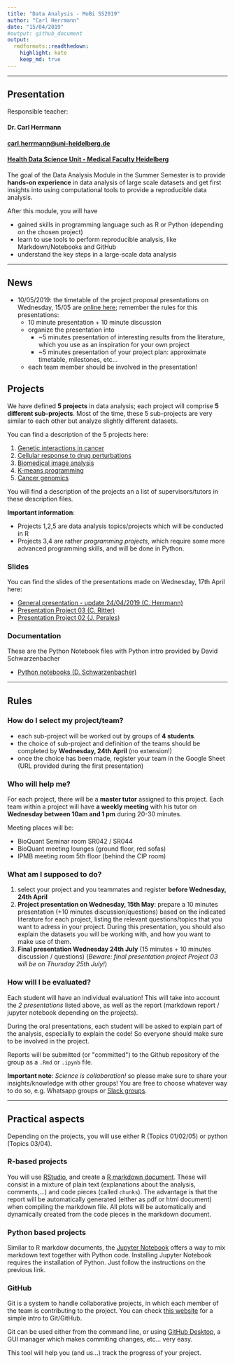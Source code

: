 ```yaml
---
title: "Data Analysis - MoBi SS2019"
author: "Carl Herrmann"
date: "15/04/2019"
#output: github_document
output:
  rmdformats::readthedown:
    highlight: kate
    keep_md: true
---
```



----------

## Presentation

Responsible teacher: 

#### Dr. Carl Herrmann
#### carl.herrmann@uni-heidelberg.de
#### [Health Data Science Unit - Medical Faculty Heidelberg](http://www.hdsu.org)


The goal of the Data Analysis Module in the Summer Semester is to provide **hands-on experience** in data analysis of large scale datasets and get first insights into using computational tools to provide a reproducible data analysis.

After this module, you will have

* gained skills in programming language such as R or Python (depending on the chosen project)
* learn to use tools to perform reproducible analysis, like Markdown/Notebooks and GitHub
* understand the key steps in a large-scale data analysis

----------

## News

* 10/05/2019: the timetable of the project proposal presentations on Wednesday, 15/05 are [online here](https://docs.google.com/spreadsheets/d/1LEQLH2LaDulMq3Qepx-7-5KWjgZjK4dfWDDIbm1vu0Q/edit?usp=sharing); remember the rules for this presentations:
    + 10 minute presentation + 10 minute discussion
    + organize the presentation into 
         - ~5 minutes presentation of interesting results from the literature, which you use as an inspiration for your own project
         - ~5 minutes presentation of your project plan: approximate timetable, milestones, etc...
    + each team member should be involved in the presentation!

## Projects

We have defined **5 projects** in data analysis; each project will comprise **5 different sub-projects**. Most of the time, these 5 sub-projects are very similar to each other but analyze slightly different datasets.

You can find a description of the 5 projects here:

1. [Genetic interactions in cancer](https://github.com/datascience-mobi/01-genetic-interactions-in-cancer)
2. [Cellular response to drug perturbations](https://github.com/datascience-mobi/02-cellular-response-to-drug-pertubations)
3. [Biomedical image analysis](https://github.com/datascience-mobi/03-biomedical-image-analysis)
4. [K-means programming](https://github.com/datascience-mobi/04-kmeans)
5. [Cancer genomics](https://github.com/datascience-mobi/05-cancer-genomics)

You will find a description of the projects an a list of supervisors/tutors in these description files.

**Important information**:

* Projects 1,2,5 are data analysis topics/projects which will be conducted in R
* Projects 3,4 are rather *programming projects*, which require some more advanced programming skills, and will be done in Python.

### Slides

You can find the slides of the presentations made on Wednesday, 17th April here:

* [General presentation - update 24/04/2019 (C. Herrmann)](./doc/Presentation.pdf)
* [Presentation Project 03 (C. Ritter)](./doc/Project_03.pdf)
* [Presentation Project 02 (J. Perales)](./doc/Project_02.pdf)

### Documentation

These are the Python Notebook files with Python intro provided by David Schwarzenbacher

* [Python notebooks (D. Schwarzenbacher)](./doc/Python_Intro.zip)

----------

## Rules

### How do I select my project/team?

* each sub-project will be worked out by groups of **4 students**. 
* the choice of sub-project and definition of the teams should be completed by **Wednesday, 24th April** (no extension!)
* once the choice has been made, register your team in the Google Sheet (URL provided during the first presentation)

### Who will help me?

For each project, there will be a **master tutor** assigned to this project. Each team within a project will have **a weekly meeting** with his tutor on **Wednesday between 10am and 1 pm** during 20-30 minutes.

Meeting places will be:

* BioQuant Seminar room SR042 / SR044
* BioQuant meeting lounges (ground floor, red sofas)
* IPMB meeting room 5th floor (behind the CIP room)

### What am I supposed to do?

1. select your project and you teammates and register **before Wednesday, 24th April**
2. **Project presentation on Wednesday, 15th May**: prepare a 10 minutes presentation (+10 minutes discussion/questions) based on the indicated literature for each project, listing the relevant questions/topics that you want to adress in your project. During this presentation, you should also explain the datasets you will be working with, and how you want to make use of them. 
3. **Final presentation Wednesday 24th July** (15 minutes + 10 minutes discussion / questions) (*Beware: final presentation project Project 03 will be on Thursday 25th July!*)

### How will I be evaluated?

Each student will have an individual evaluation! This will take into account the *2 presentations* listed above, as well as the report (markdown report / jupyter notebook depending on the projects).

During the oral presentations, each student will be asked to explain part of the analysis, especially to explain the code! So everyone should make sure to be involved in the project.

Reports will be submitted (or "committed") to the Github repository of the group as a `.Rmd` or `.ipynb` file.

**Important note**: *Science is collaboration!* so please make sure to share your insights/knowledge with other groups! You are free to choose whatever way to do so, e.g. Whatsapp groups or [Slack groups](https://slack.com/intl/de-de/).

----------

## Practical aspects

Depending on the projects, you will use either R (Topics 01/02/05) or python (Topics 03/04). 

### R-based projects

You will use [RStudio](https://www.rstudio.com/), and create a [R markdown document](https://rmarkdown.rstudio.com/). These will consist in a mixture of plain text (explanations about the analysis, comments,...) and code pieces (called `chunks`). The advantage is that the report will be automatically generated (either as pdf or html document) when compiling the markdown file. All plots will be automatically and dynamically created from the code pieces in the markdown document.

### Python based projects

Similar to R markdow documents, the [Jupyter Notebook](https://jupyter.org/) offers a way to mix markdown text together with Python code. Installing Jupyter Notebook requires the installation of Python. Just follow the instructions on the previous link.


### GitHub

Git is a system to handle collaborative projects, in which each member of the team is contributing to the project. You can check [this website](https://guides.github.com/activities/hello-world/) for a simple intro to Git/GitHub.

Git can be used either from the command line, or using [GitHub Desktop](https://desktop.github.com/), a GUI manager which makes commiting changes, etc... very easy.

This tool will help you (and us...) track the progress of your project.




